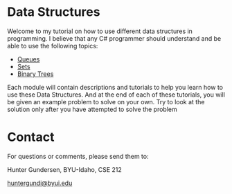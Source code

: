 # Data Structures

Welcome to my tutorial on how to use different data structures in programming. I believe that any C# programmer should understand and be able to use the following topics:

- [Queues](./2-queue.md)
- [Sets](./3-set.md)
- [Binary Trees](./4-binary-tree.md)

Each module will contain descriptions and tutorials to help you learn how to use these Data Structures. And at the end of each of these tutorials, you will be given an example problem to solve on your own. Try to look at the solution only after you have attempted to solve the problem

# Contact

For questions or comments, please send them to:

Hunter Gundersen, BYU-Idaho, CSE 212

huntergundi@byui.edu